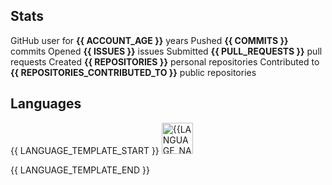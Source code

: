 ## Stats

GitHub user for **{{ ACCOUNT_AGE }}** years
Pushed **{{ COMMITS }}** commits
Opened **{{ ISSUES }}** issues
Submitted **{{ PULL_REQUESTS }}** pull requests
Created **{{ REPOSITORIES }}** personal repositories
Contributed to **{{ REPOSITORIES_CONTRIBUTED_TO }}** public repositories

## Languages

{{ LANGUAGE_TEMPLATE_START }}
<img src="<https://img.shields.io/static/v1?style=plastic&label=%E2%A0%80&color=555&labelColor={{LANGUAGE_COLOR:uri}}&message={{LANGUAGE_NAME:uri}}%EF%B8%B1{{LANGUAGE_PERCENT:uri}}%25>" height="50" alt="{{LANGUAGE_NAME}}">

{{ LANGUAGE_TEMPLATE_END }}
